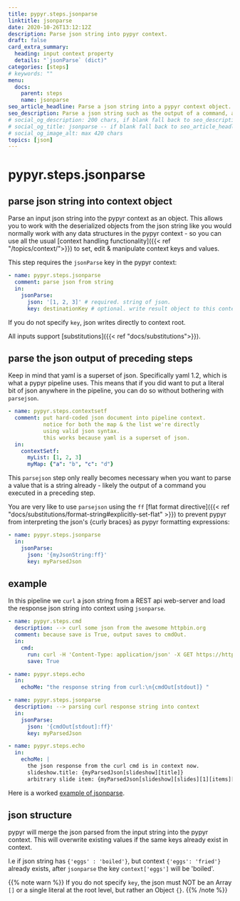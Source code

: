 ```yaml
---
title: pypyr.steps.jsonparse
linktitle: jsonparse
date: 2020-10-26T13:12:12Z
description: Parse json string into pypyr context.
draft: false
card_extra_summary:
  heading: input context property
  details: "`jsonParse` (dict)"
categories: [steps]
# keywords: ""
menu:
  docs:
    parent: steps
    name: jsonparse
seo_article_headline: Parse a json string into a pypyr context object.
seo_description: Parse a json string such as the output of a command, and deserialize it to the pypyr context.
# social_og_description: 200 chars, if blank fall back to seo_description then description
# social_og_title: jsonparse -- if blank fall back to seo_article_headline > .Title. Max 70 chars
# social_og_image_alt: max 420 chars
topics: [json]
---
```

# pypyr.steps.jsonparse
## parse json string into context object 
Parse an input json string into the pypyr context as an object. This allows you 
to work with the deserialized objects from the json string like you would 
normally work with any data structures in the pypyr context - so you can use 
all the usual [context handling functionality]({{< ref "/topics/context/">}}) 
to set, edit & manipulate context keys and values.

This step requires the `jsonParse` key in the pypyr context:

```yaml
- name: pypyr.steps.jsonparse
  comment: parse json from string
  in:
    jsonParse:
      json: '[1, 2, 3]' # required. string of json.
      key: destinationKey # optional. write result object to this context key.
```

If you do not specify `key`, json writes directly to context root.

All inputs support [substitutions]({{< ref "docs/substitutions">}}).

## parse the json output of preceding steps
Keep in mind that yaml is a superset of json. Specifically yaml 1.2, which is 
what a pypyr pipeline uses. This means that if you did want to put a literal 
bit of json anywhere in the pipeline, you can do so without bothering with 
`parsejson`.

```yaml
- name: pypyr.steps.contextsetf
  comment: put hard-coded json document into pipeline context.
           notice for both the map & the list we're directly
           using valid json syntax.
           this works because yaml is a superset of json.
  in:
    contextSetf:
      myList: [1, 2, 3]
      myMap: {"a": "b", "c": "d"}
```

This `parsejson` step only really becomes necessary when you want to parse a 
value that is a string already - likely the output of a command you executed in 
a preceding step.

You are very like to use `parsejson` using the `ff` 
[flat format directive]({{< ref "docs/substitutions/format-string#explicitly-set-flat" >}}) 
to prevent pypyr from interpreting the json's {curly braces} as pypyr formatting
expressions:

```yaml
- name: pypyr.steps.jsonparse
  in:
    jsonParse:
      json: '{myJsonString:ff}'
      key: myParsedJson
```

## example
In this pipeline we `curl` a json string from a REST api web-server and load the 
response json string into context using `jsonparse`.

```yaml
- name: pypyr.steps.cmd
  description: --> curl some json from the awesome httpbin.org
  comment: because save is True, output saves to cmdOut.
  in:
    cmd:
      run: curl -H 'Content-Type: application/json' -X GET https://httpbin.org/json
      save: True

- name: pypyr.steps.echo
  in:
    echoMe: "the response string from curl:\n{cmdOut[stdout]} "

- name: pypyr.steps.jsonparse
  description: --> parsing curl response string into context
  in:
    jsonParse:
      json: '{cmdOut[stdout]:ff}'
      key: myParsedJson

- name: pypyr.steps.echo
  in:
    echoMe: |
      the json response from the curl cmd is in context now.
      slideshow.title: {myParsedJson[slideshow][title]}
      arbitrary slide item: {myParsedJson[slideshow][slides][1][items][0]}
```

Here is a worked [example of jsonparse](https://github.com/pypyr/pypyr-example/blob/master/pipelines/jsonparse.yaml).

## json structure
pypyr will merge the json parsed from the input string into the pypyr context. 
This will overwrite existing values if the same keys already exist in context.

I.e if json string has `{'eggs' : 'boiled'}`, but context
`{'eggs': 'fried'}` already exists, after `jsonparse` the key `context['eggs']` 
will be 'boiled'.

{{% note warn %}}
If you do not specify `key`, the json must NOT be an Array `[]` or a single 
literal at the root level, but rather an Object `{}`.
{{% /note %}}